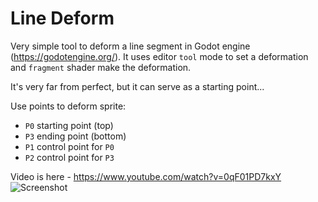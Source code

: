 # Line Deform

Very simple tool to deform a line segment in Godot engine (https://godotengine.org/).
It uses editor `tool` mode to set a deformation and `fragment` shader make the deformation.

It's very far from perfect, but it can serve as a starting point... 

Use points to deform sprite:

- `P0` starting point (top)
- `P3` ending point (bottom)
- `P1` control point for `P0`
- `P2` control point for `P3`

Video is here - https://www.youtube.com/watch?v=0qF01PD7kxY
![Screenshot](http://media.bigmoutheddog.com/misc/line_deform1.png)
